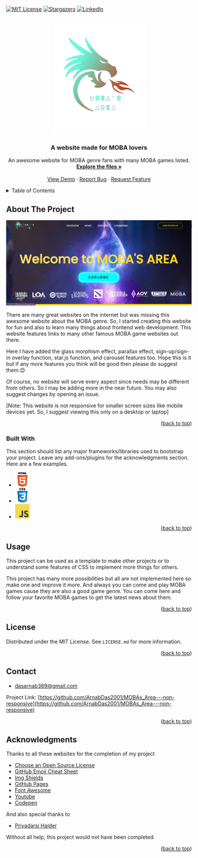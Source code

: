 <a name="readme-top"></a>
<!-- 
** Thanks for checking out my readme file. If you think adding anymore to this readme will make the readme more good then please do make suggestion.

** simply open an issue with the tag "enhancement" and say what i need to add or change.

** Don't forget to give the project a star!

** Thanks again! now make something AMAZING! :D
 -->
[![MIT License][license-shield]][license-url]
[![Stargazers][stars-shield]][stars-url]
[![LinkedIn][linkedin-shield]][linkedin-url]


<!-- PROJECT LOGO -->
<br/>
<div align="center">
  <a href="https://arnabdas2001.github.io/MOBAs_Area/">
    <img src="Gallary/Screenshot_20220907-155238_Chrome-removebg-preview.png" alt="Logo" width="250" height="300">
  </a>

  <h3 align="center">A website made for MOBA lovers</h3>

  <p align="center">
    An awesome website for MOBA genre fans with many MOBA games listed.
    <br />
    <a href="https://github.com/ArnabDas2001/MOBAs_Area---non-responsive"><strong>Explore the files »</strong></a>
    <br />
    <br />
    <a href="https://arnabdas2001.github.io/MOBAs_Area/">View Demo</a>
    ·
    <a href="https://github.com/ArnabDas2001/MOBAs_Area---non-responsive/issues">Report Bug</a>
    ·
    <a href="https://github.com/ArnabDas2001/MOBAs_Area---non-responsive/issues">Request Feature</a>
  </p>
</div>

<!-- TABLE OF CONTENTS -->
<details>
  <summary>Table of Contents</summary>
  <ol>
    <li>
      <a href="#about-the-project">About The Project</a>
      <ul>
        <li><a href="#built-with">Built With</a></li>
      </ul>
   </li>
    <li><a href="#usage">Usage</a></li>
    <li><a href="#license">License</a></li>
    <li><a href="#contact">Contact</a></li>
    <li><a href="#acknowledgments">Acknowledgments</a></li>
  </ol>
</details>


<!-- ABOUT THE PROJECT -->
## About The Project

[![Product Name Screen Shot][product-screenshot]](https://example.com)

There are many great websites on the internet but was missing this awesome website about the MOBA genre. So, I started creating this website for fun and also to learn many things about frontend web development. This website features links to many other famous MOBA game websites out there.

Here I have added the glass morphism effect, parallax effect, sign-up/sign-in overlay function, star.js function, and carousel features too. Hope this is it but if any more features you think will be good then please do suggest them.😊

Of course, no website will serve every aspect since needs may be different from others. So I may be adding more in the near future. You may also suggest changes by opening an issue.

[Note: This website is not responsive for smaller screen sizes like mobile devices yet. So, I suggest viewing this only on a desktop or laptop]

<p align="right">(<a href="#readme-top">back to top</a>)</p>


### Built With

This section should list any major frameworks/libraries used to bootstrap your project. Leave any add-ons/plugins for the acknowledgments section. Here are a few examples.

* <a href="https://www.w3.org/html/" target="_blank"> <img src="https://raw.githubusercontent.com/devicons/devicon/master/icons/html5/html5-original-wordmark.svg" alt="html5" width="40" height="40"/> </a>
* <a href="https://www.w3schools.com/css/" target="_blank"> <img src="https://raw.githubusercontent.com/devicons/devicon/master/icons/css3/css3-original-wordmark.svg" alt="css3" width="40" height="40"/> </a>
* <a href="https://developer.mozilla.org/en-US/docs/Web/JavaScript" target="_blank"> <img src="https://raw.githubusercontent.com/devicons/devicon/master/icons/javascript/javascript-original.svg" alt="javascript" width="40" height="40"/>

<p align="right">(<a href="#readme-top">back to top</a>)</p>


<!-- USAGE EXAMPLES -->
## Usage

This project can be used as a template to make other projects or to understand some features of CSS to implement more things for others.
 
This project has many more possibilities but all are not implemented here so make one and improve it more. And always you can come and play MOBA games cause they are also a good game genre. You can come here and follow your favorite MOBA games to get the latest news about them.

<p align="right">(<a href="#readme-top">back to top</a>)</p>

 
<!-- LICENSE -->
## License

Distributed under the MIT License. See `LICENSE.md` for more information.

<p align="right">(<a href="#readme-top">back to top</a>)</p>

 
<!-- CONTACT -->
## Contact

- dasarnab389@gmail.com

Project Link: [https://github.com/ArnabDas2001/MOBAs_Area---non-responsive](https://github.com/ArnabDas2001/MOBAs_Area---non-responsive)

<p align="right">(<a href="#readme-top">back to top</a>)</p>

 
 <!-- ACKNOWLEDGMENTS -->
## Acknowledgments

Thanks to all these websites for the completion of my project

* [Choose an Open Source License](https://choosealicense.com)
* [GitHub Emoji Cheat Sheet](https://www.webpagefx.com/tools/emoji-cheat-sheet)
* [Img Shields](https://shields.io)
* [GitHub Pages](https://pages.github.com)
* [Font Awesome](https://fontawesome.com)
* [Youtube](https://www.youtube.com/?feature=ytca)
* [Codepen](https://codepen.io/)
 
And also special thanks to 

* <a href="https://github.com/PriyoRaven">Priyadarsi Halder</a>
 
 Without all help, this project would not have been completed.
 
<p align="right">(<a href="#readme-top">back to top</a>)</p>

 
<!-- ** Mark downlinks and URLS -->
[license-shield]: https://img.shields.io/github/license/PriyoRaven/MOBA.svg?style=for-the-badge
[license-url]: https://github.com/ArnabDas2001/MOBAs_Area---non-responsive/blob/main/LICENSE.md
[stars-shield]: https://img.shields.io/github/stars/PriyoRaven/MOBA.svg?style=for-the-badge
[stars-url]: https://github.com/ArnabDas2001/MOBAs_Area---non-responsive/stargazers
[linkedin-shield]: https://img.shields.io/badge/-LinkedIn-black.svg?style=for-the-badge&logo=linkedin&colorB=555
[linkedin-url]: https://www.linkedin.com/in/arnab-das-363247251/
[product-screenshot]: Gallary/mobaSArea_face.png
